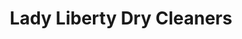 ---
title: "Lady Liberty Dry Cleaners"
url: /north-miami/lady-liberty-dry-cleaners/
shop: Wäscherei
---